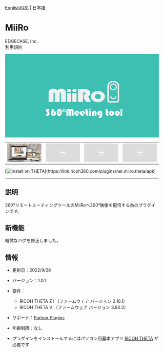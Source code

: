[English(US)](README.md) | 日本語

# MiiRo
EDGECASE, Inc.  
[利用規約](https://www.edgecase.jp/products/miiro/plug-in_terms_of_use)

<div align="center">
 <img src="1.png">
 <table>
  <tr>
   <td><img src="2.png"></td>
   <td><img src="../../resources/common/img/noimg.png"></td>
   <td><img src="../../resources/common/img/noimg.png"></td>
   <td><img src="../../resources/common/img/noimg.png"></td>
  </tr>
 </table>
</div>

[![Install on THETA](https://assets.ricoh360.com/image/upload/v1/front/theta/install-button.svg?)](https://link.ricoh360.com/plugins/net.miiro.theta/apk)

***

## 説明
360°リモートミーティングツールのMiiRoへ360°映像を配信する為のプラグインです。

## 新機能
軽微なバグを修正しました。

## 情報
  * 更新日：2022/9/28
  * バージョン：1.0.1
  * 要件：
    * RICOH THETA Z1 （ファームウェア バージョン 2.10.1）
    * RICOH THETA V （ファームウェア バージョン 3.80.2）
  * サポート：[Partner Plugins](https://www.edgecase.jp/products/miiro/plug-in_en)
  * 年齢制限：なし

* プラグインをインストールするにはパソコン用基本アプリ [RICOH THETA](https://theta360.com/ja/about/application/pc.html#app-detail-01) が必要です
